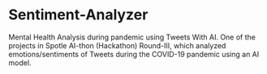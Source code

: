 # Sentiment-Analyzer
Mental Health Analysis during pandemic using Tweets With AI. One of the projects in Spotle AI-thon (Hackathon) Round-III, which analyzed emotions/sentiments of Tweets during the COVID-19 pandemic using an AI model.
